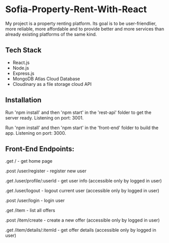 # Sofia-Property-Rent-With-React

My project is a property renting platform. Its goal is to be user-friendlier, more reliable, more affordable and to provide better and more services than already existing platforms of the same kind. 

## Tech Stack

- React.js
- Node.js
- Express.js
- MongoDB Atlas Cloud Database
- Cloudinary as a file storage cloud API

## Installation

Run 'npm install' and then 'npm start' in the 'rest-api' folder to get the server ready. Listening on port: 3001.

Run 'npm install' and then 'npm start' in the 'front-end' folder to build the app. Listening on port: 3000.



## Front-End Endpoints:

.get / - get home page

.post /user/register - register new user

.get /user/profile/:userId - get user info (accessible only by logged in user)

.get /user/logout - logout current user (accessible only by logged in user)

.post /user/login - login user

.get /item - list all offers

.post /item/create - create a new offer (accessible only by logged in user)

.get /item/details/:itemId - get offer details (accessible only by logged in user)
